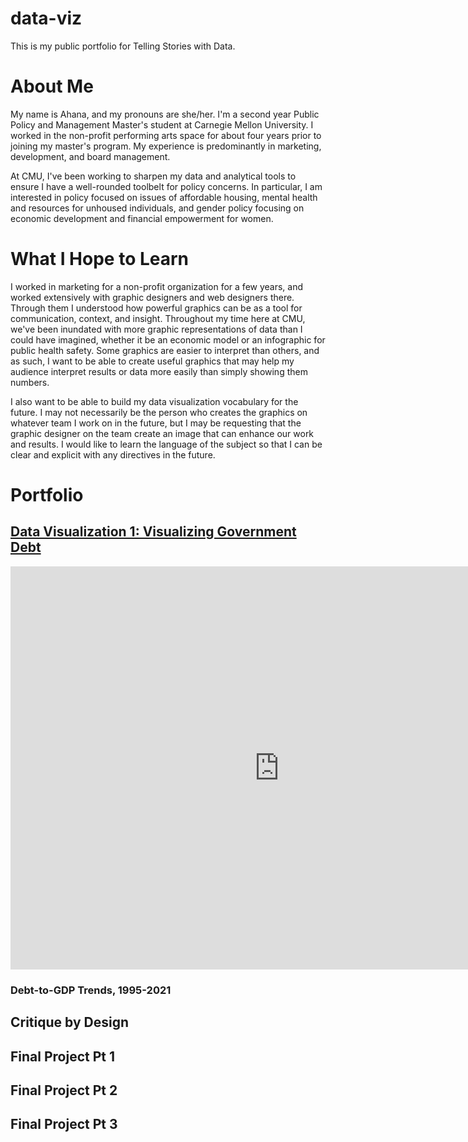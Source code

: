 # data-viz
This is my public portfolio for Telling Stories with Data.

# About Me
My name is Ahana, and my pronouns are she/her. I'm a second year Public Policy and Management Master's student at Carnegie Mellon University. I worked in the non-profit performing arts space for about four years prior to joining my master's program. My experience is predominantly in marketing, development, and board management. 

At CMU, I've been working to sharpen my data and analytical tools to ensure I have a well-rounded toolbelt for policy concerns. In particular, I am interested in policy focused on issues of affordable housing, mental health and resources for unhoused individuals, and gender policy focusing on economic development and financial empowerment for women.  

# What I Hope to Learn
I worked in marketing for a non-profit organization for a few years, and worked extensively with graphic designers and web designers there. Through them I understood how powerful graphics can be as a tool for communication, context, and insight. Throughout my time here at CMU, we've been inundated with more graphic representations of data than I could have imagined, whether it be an economic model or an infographic for public health safety. Some graphics are easier to interpret than others, and as such, I want to be able to create useful graphics that may help my audience interpret results or data more easily than simply showing them numbers.

I also want to be able to build my data visualization vocabulary for the future. I may not necessarily be the person who creates the graphics on whatever team I work on in the future, but I may be requesting that the graphic designer on the team create an image that can enhance our work and results. I would like to learn the language of the subject so that I can be clear and explicit with any directives in the future. 

# Portfolio
## [Data Visualization 1: Visualizing Government Debt](https://amsen94.github.io/data-viz/dataviz1.html)
<iframe src="https://data.oecd.org/chart/6Y2j" width="860" height="645" style="border: 0" mozallowfullscreen="true" webkitallowfullscreen="true" allowfullscreen="true"><a href="https://data.oecd.org/chart/6Y2j" target="_blank">OECD Chart: General government debt, Total, % of GDP, 2020</a></iframe>

### Debt-to-GDP Trends, 1995-2021
<div class="flourish-embed flourish-chart" data-src="visualisation/12593229"><script src="https://public.flourish.studio/resources/embed.js"></script></div>

## Critique by Design
## Final Project Pt 1
## Final Project Pt 2
## Final Project Pt 3
